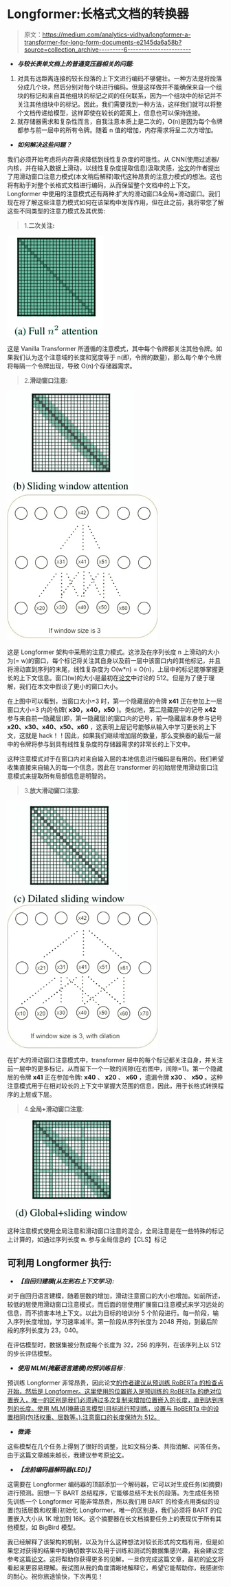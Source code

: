 # Longformer:长格式文档的转换器

> 原文：<https://medium.com/analytics-vidhya/longformer-a-transformer-for-long-form-documents-e2145da6a58b?source=collection_archive---------6----------------------->

*   ***与较长表单文档上的普通变压器相关的问题:***

1.  对具有远距离连接的较长段落的上下文进行编码不够健壮。一种方法是将段落分成几个块，然后分别对每个块进行编码。但是这样做并不能确保来自一个组块的标记和来自其他组块的标记之间的任何联系，因为一个组块中的标记并不关注其他组块中的标记。因此，我们需要找到一种方法，这样我们就可以将整个文档传递给模型，这样即使在较长的距离上，信息也可以保持连接。
2.  就存储器需求和复杂性而言，自我注意本质上是二次的，O(n)是因为每个令牌都参与前一层中的所有令牌。随着 n 值的增加，内存需求将呈二次方增加。

*   ***如何解决这些问题？***

我们必须开始考虑将内存需求降低到线性复杂度的可能性。从 CNN(使用过滤器/内核，并在输入数据上滑动，以线性复杂度提取信息)汲取灵感，[论文](https://arxiv.org/pdf/2004.05150.pdf)的作者提出了用滑动窗口注意力模式(本文稍后解释)取代这种昂贵的注意力模式的想法。这也将有助于对整个长格式文档进行编码，从而保留整个文档中的上下文。Longformer 中使用的注意模式还有两种:扩大的滑动窗口&全局+滑动窗口。我们现在将了解这些注意力模式如何在该架构中发挥作用，但在此之前，我将带您了解这些不同类型的注意力模式及其优势:

> 1.**二次关注:**

![](img/802bba7f97fb64107cd44c217a7bc395.png)

这是 Vanilla Transformer 所遵循的注意模式，其中每个令牌都关注其他令牌。如果我们认为这个注意域的长度和宽度等于 n(即，令牌的数量)，那么每个单个令牌将每隔一个令牌出现，导致 O(n)个存储器需求。

> 2.**滑动窗口注意:**

![](img/d0b639c7cb283ce608c62fd4b16c3a67.png)![](img/7d091146d065d2d86a3fa80801bfd8a6.png)

这是 Longformer 架构中采用的注意力模式。这涉及在序列长度 n 上滑动的大小为(= w)的窗口，每个标记将关注其自身以及前一层中该窗口内的其他标记，并且将滑动直到序列的末尾，线性复杂度为 O(w*n) = O(n)，上层中的标记能够掌握更长的上下文信息。窗口(w)的大小是最初在[论文](https://arxiv.org/pdf/2004.05150.pdf)中讨论的 512。但是为了便于理解，我们在本文中假设了更小的窗口大小。

在上图中可以看到，当窗口大小=3 时，第一个隐藏层的令牌 **x41** 正在参加上一层窗口大小=3 内的令牌( **x30，x40，x50** )。类似地，第二隐藏层中的记号 **x42** 参与来自前一隐藏层(即，第一隐藏层)的窗口内的记号，前一隐藏层本身参与记号 **x20、x30、x40、x50、x60** ，这表明上层记号能够从输入中学习更长的上下文，这就是 hack！！因此，如果我们继续增加层的数量，那么变换器的最后一层中的令牌将参与到具有线性复杂度的存储器需求的非常长的上下文中。

这种注意模式对于在窗口内对来自输入层的本地信息进行编码是有用的。我们希望收集直接来自输入的每一个信息，因此在 transformer 的初始层使用滑动窗口注意模式来提取所有局部信息是明智的。

> 3.**放大滑动窗口注意:**

![](img/4c4ebc635f7518491a1ab5a271f022b5.png)![](img/f05199bee4e250e64c134dc86ef855e2.png)

在扩大的滑动窗口注意模式中，transformer 层中的每个标记都关注自身，并关注前一层中的更多标记，从而留下一个一致的间隙(在右图中，间隙=1)。第一个隐藏层的令牌 **x41** 正在参加令牌: **x40** 、 **x20** 、 **x60** ，遗漏令牌 **x30** 、 **x50** 。这种注意模式用于在相对较长的上下文中掌握大范围的信息，因此，用于长格式转换程序的上层或下层。

> 4.**全局+滑动窗口注意:**

![](img/c55ea19a3d5ee4f2fb8cde3361389370.png)

这种注意模式使用全局注意和滑动窗口注意的混合，全局注意是在一些特殊的标记上计算的，如通过序列长度 **n.** 参与全局信息的【CLS】标记

## **可利用 Longformer 执行:**

*   ***【自回归建模(从左到右上下文学习):***

对于自回归语言建模，随着层数的增加，滑动注意窗口的大小也增加。如前所述，较低的层使用滑动窗口注意模式，而后面的层使用扩展窗口注意模式来学习远处的信息，而不损害本地上下文。以此为目标的培训分 5 个阶段进行。每一阶段，输入序列长度增加，学习速率减半。第一阶段从序列长度为 2048 开始，到最后阶段的序列长度为 23，040。

在评估模型时，数据集被分割成每个长度为 32，256 的序列，在该序列上以 512 的步长评估模型。

*   ***使用 MLM(掩蔽语言建模)的预训练目标*** *:*

预训练 Longformer 非常昂贵，因此论文[的作者建议从预训练 RoBERTa 的检查点开始，然后是 Longformer。这里使用的位置嵌入是预训练的 RoBERTa 的绝对位置嵌入，唯一的区别是我们必须通过多次复制来增加位置嵌入的长度，直到达到序列的长度。使用 MLM(掩蔽语言模型)目标进行预训练，设置与 RoBERTa 中的设置相同(包括权重、层数等。).注意窗口的长度保持为 512。](https://arxiv.org/pdf/2004.05150.pdf)

*   ***微调:***

这些模型在几个任务上得到了很好的调整，比如文档分类、共指消解、问答任务。由于这篇文章越来越长，我建议参考原[论文](https://arxiv.org/pdf/2004.05150.pdf)。

*   ***【龙前编码器解码器(LED)】***

这需要在 Longformer 编码器的顶部添加一个解码器，它可以对生成任务(如摘要)进行预测。回想一下 BART 总结程序，它能够总结不太长的段落。为生成任务预先训练一个 Longformer 可能非常昂贵，所以我们用 BART 的检查点用类似的设置(包括层数和权重)初始化 Longformer。唯一的区别是，我们必须将 BART 的位置嵌入大小从 1K 增加到 16K。这个摘要器在长文档摘要任务上的表现优于所有其他模型，如 BigBird 模型。

我已经解释了该架构的机制，以及为什么这种想法对较长形式的文档有用，但是如果您对获得的结果中的确切数字以及用于训练和测试的数据集感兴趣，我会建议您参考这篇[论文](https://arxiv.org/pdf/2004.05150.pdf)。这将帮助你获得更多的见解，一旦你完成这篇文章，最初的[论文](https://arxiv.org/pdf/2004.05150.pdf)将看起来更容易理解。我试图从我的角度清晰地解释它，希望它能帮助你，我感谢你的耐心。祝你旅途愉快，下次再见！